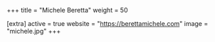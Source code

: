 +++
title = "Michele Beretta"
weight = 50

[extra]
active = true
website = "https://berettamichele.com"
image = "michele.jpg"
+++
